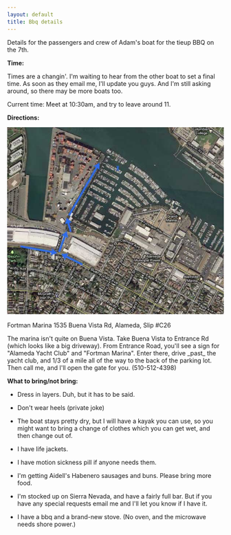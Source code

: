 ```yaml
---
layout: default
title: Bbq details
---
```


Details for the passengers and crew of Adam's boat for the tieup BBQ on
the 7th.

**Time:**

Times are a changin'. I'm waiting to hear from the other boat to set a
final time. As soon as they email me, I'll update you guys. And I'm
still asking around, so there may be more boats too.

Current time: Meet at 10:30am, and try to leave around 11.

**Directions:**

![Fortman\_map.jpg](images/fortman_map.jpg "Fortman_map.jpg")

Fortman Marina 1535 Buena Vista Rd, Alameda, Slip \#C26

The marina isn't quite on Buena Vista. Take Buena Vista to Entrance Rd
(which looks like a big driveway). From Entrance Road, you'll see a sign
for "Alameda Yacht Club" and "Fortman Marina". Enter there, drive
\_past\_ the yacht club, and 1/3 of a mile all of the way to the back of
the parking lot. Then call me, and I'll open the gate for you.
(510-512-4398)

**What to bring/not bring:**

-   Dress in layers. Duh, but it has to be said.

-   Don't wear heels (private joke)

-   The boat stays pretty dry, but I will have a kayak you can use, so
    you might want to bring a change of clothes which you can get wet,
    and then change out of.

-   I have life jackets.

-   I have motion sickness pill if anyone needs them.

-   I'm getting Aidell's Habenero sausages and buns. Please bring more
    food.

-   I'm stocked up on Sierra Nevada, and have a fairly full bar. But if
    you have any special requests email me and I'll let you know if I
    have it.

-   I have a bbq and a brand-new stove. (No oven, and the microwave
    needs shore power.)

